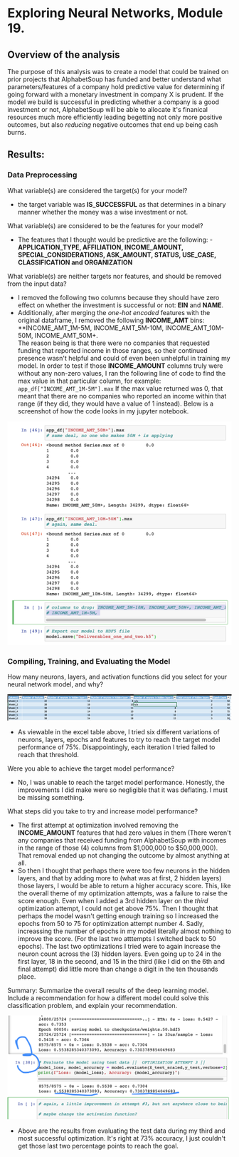 # Exploring Neural Networks, Module 19.


## Overview of the analysis

The purpose of this analysis was to create a model that could be trained on prior projects that AlphabetSoup has funded and better understand what parameters/features of a company hold predictive value for determining if going forward with a monetary investment in company X is prudent. If the model we build is successful in predicting whether a company is a good investment or not, AlphabetSoup will be able to allocate it's finanical resources much more efficiently leading begetting not only more positive outcomes, but also *reducing* negative outcomes that end up being cash burns.  

## Results: 

### Data Preprocessing
What variable(s) are considered the target(s) for your model?

- the target variable was **IS_SUCCESSFUL** as that determines in a binary manner whether the money was a wise investment or not. 

What variable(s) are considered to be the features for your model?

- The features that I thought would be predictive are the following: - **APPLICATION_TYPE, AFFILIATION, INCOME_AMOUNT, SPECIAL_CONSIDERATIONS, ASK_AMOUNT, STATUS, USE_CASE, CLASSIFICATION and ORGANIZATION** 

What variable(s) are neither targets nor features, and should be removed from the input data?

- I removed the following two columns because they should have zero effect on whether the investment is successful or not: **EIN** and **NAME**.  
- Additionally, after merging the *one-hot encoded* features with the original dataframe, I removed the following **INCOME_AMT** bins: **INCOME_AMT_1M-5M, INCOME_AMT_5M-10M, INCOME_AMT_10M-50M, INCOME_AMT_50M+.  
The reason being is that there were no companies that requested funding that reported income in those ranges, so their continued presence wasn't helpful and could of even been unhelpful in training my model. In order to test if those **INCOME_AMOUNT** columns truly were without any non-zero values, I ran the following line of code to find the max value in that particular column, for example: ``app_df["INCOME_AMT_1M-5M"].max``  If the max value returned was 0, that meant that there are no companies who reported an income within that range (if they did, they would have a value of 1 instead).  Below is a screenshot of how the code looks in my jupyter notebook.

![Alt_Text](https://github.com/Nickguild1993/Neural_Networks_M19/blob/main/M19_removal_income_columns.png)
      

### Compiling, Training, and Evaluating the Model

How many neurons, layers, and activation functions did you select for your neural network model, and why?

![Alt_img](https://github.com/Nickguild1993/Neural_Networks_M19/blob/main/M19_model_table_excel.png)

- As viewable in the excel table above, I tried six different variations of neurons, layers, epochs and features to try to reach the target model performance of 75%.  Disappointingly, each iteration I tried failed to reach that threshold. 

Were you able to achieve the target model performance?

- No, I was unable to reach the target model performance.  Honestly, the improvements I did make were so negligible that it was deflating.  I must be missing something.

What steps did you take to try and increase model performance?

- The first attempt at optimization involved removing the **INCOME_AMOUNT** features that had zero values in them (There weren't any companies that received funding from AlphabetSoup with incomes in the range of those (4) columns from $1,000,000 to $50,000,000).  That removal ended up not changing the outcome by almost anything at all. 
- So then I thought that perhaps there were too few neurons in the hidden layers, and that by adding more to (what was at first, 2 hidden layers) those layers, I would be able to return a higher accuracy score.  This, like the overall theme of my optimization attempts, was a failure to raise the score enough. Even when I added a 3rd hidden layer on the *third* optimization attempt, I could not get above 75%. Then I thought that perhaps the model wasn't getting enough training so I increased the epochs from 50 to 75 for optimization attempt number 4.  Sadly, increassing the number of epochs in my model literally almost nothing to improve the score. (For the last two atttempts I switched back to 50 epochs).  The last two optimizations I tried were to again increase the neuron count across the (3) hidden layers.  Even going up to 24 in the first layer, 18 in the second, and 15 in the third (like I did on the 6th and final attempt) did little more than change a digit in the ten thousands place. 

Summary: Summarize the overall results of the deep learning model. Include a recommendation for how a different model could solve this classification problem, and explain your recommendation.  

![Alt_Img](https://github.com/Nickguild1993/Neural_Networks_M19/blob/main/M19_Optimization3_best_result.png)

- Above are the results from evaluating the test data during my third and most successful optimization.  It's right at 73% accuracy, I just couldn't get those last two percentage points to reach the goal.
